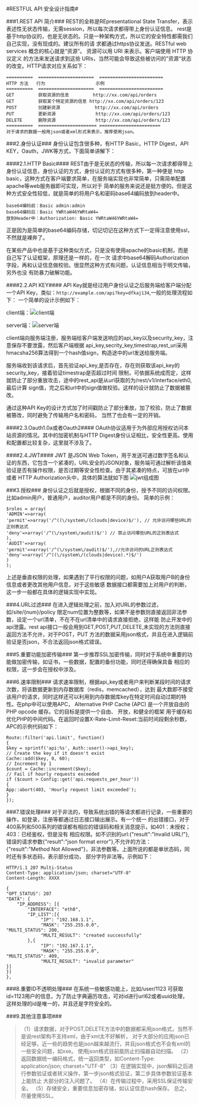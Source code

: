 #RESTFUL API 安全设计指南#

###1.REST API 简介###
REST的全称是REpresentational State Transfer，表示表述性无状态传输，无需session，所以每次请求都得带上身份认证信息。
rest是基于http协议的，也是无状态的。只是一种架构方式，所以它的安全特性都需我们自己实现，没有现成的。建议所有的请
求都通过https协议发送。RESTful web services 概念的核心就是“资源”。 资源可以用 URI 来表示。客户端使用 HTTP 协议定义
的方法来发送请求到这些 URIs，当然可能会导致这些被访问的”资源“状态的改变。HTTP请求对应关系如下：
```
==========  =====================  ========================
HTTP 方法   行为                   示例
==========  =====================  ========================
GET         获取资源的信息         http://xx.com/api/orders
GET         获取某个特定资源的信息 http://xx.com/api/orders/123
POST        创建新资源             http://xx.com/api/orders
PUT         更新资源               http://xx.com/api/orders/123
DELETE      删除资源               http://xx.com/api/orders/123
==========  ====================== =======================
对于请求的数据一般用json或者xml形式来表示，推荐使用json。
```

###2.身份认证###
身份认证包含很多种，有HTTP Basic，HTTP Digest，API KEY，Oauth，JWK等方式，下面简单讲解下：

####2.1.HTTP Basic####
REST由于是无状态的传输，所以每一次请求都得带上身份认证信息，身份认证的方式，身份认证的方式有很多种，第一种便是
http basic，这种方式在客户端要求简单，在服务端实现也非常简单，只需简单配置apache等web服务器即可实现，所以对于
简单的服务来说还是挺方便的。但是这种方式安全性较低，就是简单的将用户名和密码base64编码放到header中。
```
base64编码前：Basic admin:admin
base64编码后：Basic YWRtaW46YWRtaW4=
放到Header中：Authorization: Basic YWRtaW46YWRtaW4=
```
正是因为是简单的base64编码存储，切记切记在这种方式下一定得注意使用ssl，不然就是裸奔了。

在某些产品中也是基于这种类似方式，只是没有使用apache的basic机制，而是自己写了认证框架，原理还是一样的，在一次
请求中base64解码Authorization字段，再和认证信息做校验。很显然这种方式有问题，认证信息相当于明文传输，另外也没
有防暴力破解功能。

####2.2.API KEY####
API Key就是经过用户身份认证之后服务端给客户端分配一个API Key，类似：`http://example.com/api?key=dfkaj134`,一般的处理流程如下：
一个简单的设计示例如下：

client端：![client端](http://static.wooyun.org//drops/20151016/2015101611045213385client.png)

server端：![server端](http://static.wooyun.org//drops/20151016/2015101611045762856server.png)

client端向服务端注册，服务端给客户端发送响应的api_key以及security_key，注意保存不要泄露，然后客户端根据
api_key,secrity_key,timestrap,rest_uri采用hmacsha256算法得到一个hash值sign，构造途中的url发送给服务端。

服务端收到该请求后，首先验证api_key,是否存在，存在则获取该api_key的security_key，接着验证timestrap是否超过时间
限制，可依据系统成而定，这样就防止了部分重放攻击，途中的rest_api是从url获取的为/rest/v1/interface/eth0,最后计算
sign值，完之后和url中的sign值做校验。这样的设计就防止了数据被篡改。

通过这种API Key的设计方式加了时间戳防止了部分重放，加了校验，防止了数据被篡改，同时避免了传输用户名和密码，
当然了也会有一定的开销。

####2.3.Oauth1.0a或者Oauth2####
OAuth协议适用于为外部应用授权访问本站资源的情况。其中的加密机制与HTTP
Digest身份认证相比，安全性更高。使用和配置都比较复杂，这里就不涉及了。

####2.4.JWT####
JWT 是JSON Web Token，用于发送可通过数字签名和认证的东西，它包含一个紧凑的，URL安全的JSON对象，服务端可通过解析该值来验证是否有操作权限，是否过期等安全性检查。由于其紧凑的特点，可放在url中或者 HTTP Authorization头中，具体的算法就如下图
![jwt组成图](http://static.wooyun.org//drops/20151016/2015101611045541381jwt.png)

###3.授权###
身份认证之后就是授权，根据不同的身份，授予不同的访问权限。比如admin用户，普通用户，auditor用户都是不同的身份。
简单的示例：
```
$roles = array(
'ADMIN'=>array(
'permit'=>array('/^((\/system\/(clouds|device)$/'), // 允许访问哪些URL的正则表达式
'deny'=>array('/^(\/system\/audit)$/') // 禁止访问哪些URL的正则表达式
),
'AUDIT'=>array(
'permit'=>array('/^(\/system\/audit)$/'),//允许访问的URL正则表达式
'deny'=>array('/^((\/system\/(clouds|device).*)$/')
)
);
```
上述是垂直权限的处理，如果遇到了平行权限的问题，如用户A获取用户B的身份信息或者更改其他用户信息，对于这些敏感
数据接口都需要加上对用户的判断，这一步一般都在具体的逻辑实现中实现。

###4.URL过滤###
在进入逻辑处理之前，加入对URL的参数过滤，如/site/{num}/policy 限定num位置为整数等，如果不是参数则直接返回非法参数，设定一个url清单，不在不在url清单中的请求直接拒绝，这样能
防止开发中的api泄露。rest api接口一般会用到GET,POST,PUT,DELETE,未实现的方法则直接返回方法不允许，对于POST，PUT
方法的数据采用json格式，并且在进入逻辑前验证是否json，不合法返回json格式错误。

###5.重要功能加密传输###
第一步推荐SSL加密传输，同时对于系统中重要的功能做加密传输，如证书，一些数据，配置的备份功能，同时还得确保具备
相应的权限，这一步会在授权中涉及。

###6.速率限制###
请求速率限制，根据api_key或者用户来判断某段时间的请求次数，将该数据更新到内存数据库（redis，memcached），达到
最大数即不接受该用户的请求，同时这样还可以利用到内存数据库key在特定时间自动过期的特性。在php中可以使用APC，
Alternative PHP Cache (APC) 是一个开放自由的PHP opcode 缓存。它的目标是提供一个自由、 开放，和健全的框架
用于缓存和优化PHP的中间代码。在返回时设置X-Rate-Limit-Reset:当前时间段剩余秒数，APC的示例代码如下：
```
Route::filter('api.limit', function()
{
$key = sprintf('api:%s', Auth::user()->api_key);
// Create the key if it doesn't exist
Cache::add($key, 0, 60);
// Increment by 1
$count = Cache::increment($key);
// Fail if hourly requests exceeded
if ($count > Config::get('api.requests_per_hour'))
{
App::abort(403, 'Hourly request limit exceeded');
}
});
```

###7.错误处理###
对于非法的，导致系统出错的等请求都进行记录，一些重要的操作，如登录，注册等都通过日志接口输出展示。有一个统一
的出错接口，对于400系列和500系列的错误都有相应的错误码和相关消息提示，如401：未授权；403：已经鉴权，但是没有
相应权限。如不识别的url:{"result":"Invalid URL!"},错误的请求参数{"result":"json format error"},不允许的方法：
{"result":"Method Not Allowed"}，非法参数等。上面所说的都是单状态码，同时还有多状态码，表示部分成功，
部分字符非法等。示例如下：
```
HTTP/1.1 207 Multi-Status
Content-Type: application/json; charset="UTF-8"
Content-Length: XXXX    

{
"OPT_STATUS": 207
"DATA": {
    "IP_ADDRESS": [{
        "INTERFACE": "eth0",
        "IP_LIST":[{
             "IP": "192.168.1.1",
             "MASK": "255.255.0.0",
"MULTI_STATUS": 200,
             "MULTI_RESULT": "created successfully"
        },{
             "IP": "192.167.1.1",
             "MASK": "255.255.0.0",
"MULTI_STATUS": 409,
             "MULTI_RESULT": "invalid parameter"
}]
}]
},
```

###8.重要ID不透明处理###
在系统一些敏感功能上，比如/user/1123 可获取id=1123用户的信息，为了防止字典遍历攻击，可对id进行url62或者uuid处理，
这样处理的id是唯一的，并且还是字符安全的。

###9.其他注意事项###
>（1）请求数据，对于POST,DELETE方法中的数据都采用json格式，当然不是说rest架构不支持xml，由于xml太不好解析，
> 对于大部分的应用json已经足够，近一些的趋势也是json越来越流行，并且json格式也不会有xml的一些安全问题，如xxe。
> 使用json格式目前能防止扫描器自动扫描。
>（2）返回数据统一编码格式，统一返回类型，如Content-Type: application/json; charset="UTF-8"
>（3）在逻辑实现中，json解码之后进行参数验证或者转义操作，第一步json格式验证，第二步具体参数验证基本上能防止
> 大部分的注入问题了。
>（4）在传输过程中，采用SSL保证传输安全。
>（5）存储安全，重要信息加密存储，如认证信息hash保存。
> 总之，尽量使用SSL。
